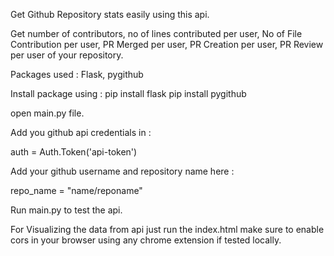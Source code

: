 Get Github Repository stats easily using this api. 

Get number of contributors, no of lines contributed per user, No of File Contribution per user, PR Merged per user, PR Creation per user, PR Review per user of your repository. 

Packages used :
Flask, pygithub

Install package using :
pip install flask
pip install pygithub

open main.py file.

Add you github api credentials in :

auth = Auth.Token('api-token') 

Add your github username and repository name here :

repo_name = "name/reponame"


Run main.py to test the api. 

For Visualizing the data from api just run the index.html make sure to enable cors in your browser using any chrome extension if tested locally. 






